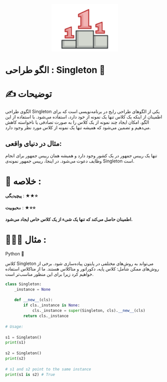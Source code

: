 <p align="center">
  <img src="https://github.com/mojtabapaso/Design-Pattern-Persian/blob/main/img/Creational/singleton-mini.png" height="150px" />
</p>

# الگو طراحی : Singleton 💍
# ✍️ توضیحات 

الگوی طراحی Singleton یکی از الگوهای طراحی رایج در برنامه‌نویسی است که برای اطمینان از اینکه یک کلاس تنها یک نمونه از خود دارد، استفاده می‌شود. با استفاده از این الگو، امکان ایجاد چند نمونه از یک کلاس را به صورت تصادفی یا ناخواسته کاهش می‌دهیم و تضمین می‌شود که همیشه تنها یک نمونه از کلاس مورد نظر وجود دارد.

## مثال در دنیای واقعی:
تنها یک رییس جمهور در یک کشور وجود دارد و همیشه همان رییس جمهور برای انجام وظایف دعوت می‌شود. در اینجا، رییس جمهور نمونه‌ی Singleton است.



 # 📝 خلاصه :
**پیچیدیگی** : **★★⭐** 

م**حبوبیت** : **★⭐⭐**

**اطمینان حاصل می‌کند که تنها یک شیء از یک کلاس خاص ایجاد می‌شود.**

# 👨🏻‍💻 مثال  :
Python 🐍

کلاس Singleton می‌تواند به روش‌های مختلفی در پایتون پیاده‌سازی شود. برخی از روش‌های ممکن شامل: کلاس پایه، دکوراتور و متاکلاس هستند. ما از متاکلاس استفاده خواهیم کرد زیرا برای این منظور مناسب‌تر است.



```python
class Singleton:
    _instance = None

    def __new__(cls):
        if cls._instance is None:
            cls._instance = super(Singleton, cls).__new__(cls)
        return cls._instance

# Usage:

s1 = Singleton()
print(s1)

s2 = Singleton() 
print(s2)

# s1 and s2 point to the same instance
print(s1 is s2) # True

```
